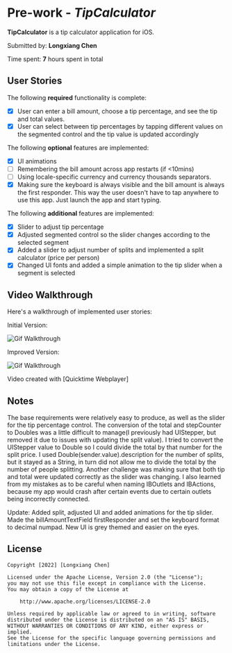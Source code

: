 # Pre-work - *TipCalculator*

**TipCalculator** is a tip calculator application for iOS.

Submitted by: **Longxiang Chen**

Time spent: **7** hours spent in total

## User Stories

The following **required** functionality is complete:

* [X] User can enter a bill amount, choose a tip percentage, and see the tip and total values.
* [X] User can select between tip percentages by tapping different values on the segmented control and the tip value is updated accordingly

The following **optional** features are implemented:

* [X] UI animations
* [ ] Remembering the bill amount across app restarts (if <10mins)
* [ ] Using locale-specific currency and currency thousands separators.
* [X] Making sure the keyboard is always visible and the bill amount is always the first responder. This way the user doesn't have to tap anywhere to use this app. Just launch the app and start typing.

The following **additional** features are implemented:

- [X] Slider to adjust tip percentage
- [X] Adjusted segmented control so the slider changes according to the selected segment
- [X] Added a slider to adjust number of splits and implemented a split calculator (price per person)
- [X] Changed UI fonts and added a simple animation to the tip slider when a segment is selected

## Video Walkthrough

Here's a walkthrough of implemented user stories:

Initial Version:

<img src='https://i.imgur.com/blemteQ.gif' title='Prework Walthrough' width='' alt='Gif Walkthrough' />

Improved Version:

<img src='https://i.imgur.com/x6QULk3.gif' title='Tip Calculator V1.1' width='' alt='Gif Walkthrough' />

Video created with [Quicktime Webplayer]

## Notes

The base requirements were relatively easy to produce, as well as the slider for the tip percentage control. The conversion of the total and stepCounter to Doubles was a little difficult to manage(I previously had UIStepper, but removed it due to issues with updating the split value). I tried to convert the UIStepper value to Double so I could divide the total by that number for the split price. I used Double(sender.value).description for the number of splits, but it stayed as a String, in turn did not allow me to divide the total by the number of people splitting. Another challenge was making sure that both tip and total were updated correctly as the slider was changing. I also learned from my mistakes as to be careful when naming IBOutlets and IBActions, because my app would crash after certain events due to certain outlets being incorrectly connected.

Update: Added split, adjusted UI and added animations for the tip slider. Made the billAmountTextField firstResponder and set the keyboard format to decimal numpad. New UI is grey themed and easier on the eyes.
  
## License

    Copyright [2022] [Longxiang Chen]

    Licensed under the Apache License, Version 2.0 (the "License");
    you may not use this file except in compliance with the License.
    You may obtain a copy of the License at

        http://www.apache.org/licenses/LICENSE-2.0

    Unless required by applicable law or agreed to in writing, software
    distributed under the License is distributed on an "AS IS" BASIS,
    WITHOUT WARRANTIES OR CONDITIONS OF ANY KIND, either express or implied.
    See the License for the specific language governing permissions and
    limitations under the License.
